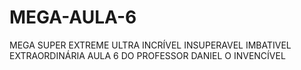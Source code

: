 # MEGA-AULA-6
MEGA SUPER EXTREME ULTRA INCRÍVEL INSUPERAVEL IMBATIVEL EXTRAORDINÁRIA AULA 6 DO PROFESSOR DANIEL O INVENCÍVEL
